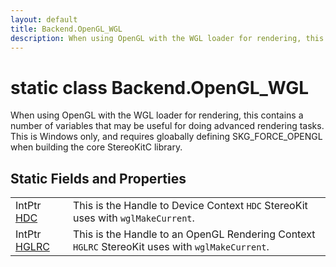 ```yaml
---
layout: default
title: Backend.OpenGL_WGL
description: When using OpenGL with the WGL loader for rendering, this contains a number of variables that may be useful for doing advanced rendering tasks. This is Windows only, and requires gloabally defining SKG_FORCE_OPENGL when building the core StereoKitC library.
---
```

# static class Backend.OpenGL_WGL

When using OpenGL with the WGL loader for rendering, this
contains a number of variables that may be useful for doing
advanced rendering tasks. This is Windows only, and requires
gloabally defining SKG_FORCE_OPENGL when building the core
StereoKitC library.

## Static Fields and Properties

|  |  |
|--|--|
|IntPtr [HDC]({{site.url}}/Pages/StereoKit/Backend.OpenGL_WGL/HDC.html)|This is the Handle to Device Context `HDC` StereoKit uses with `wglMakeCurrent`.|
|IntPtr [HGLRC]({{site.url}}/Pages/StereoKit/Backend.OpenGL_WGL/HGLRC.html)|This is the Handle to an OpenGL Rendering Context `HGLRC` StereoKit uses with `wglMakeCurrent`.|
